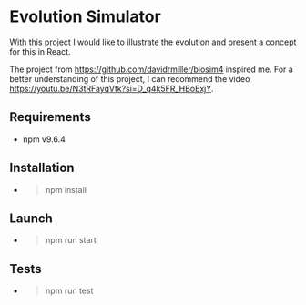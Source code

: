# Evolution Simulator

With this project I would like to illustrate the evolution and present a concept for this in React.

The project from https://github.com/davidrmiller/biosim4 inspired me. For a better understanding of this project, I can recommend the video https://youtu.be/N3tRFayqVtk?si=D_q4k5FR_HBoExjY.

## Requirements
- npm v9.6.4

## Installation

- > npm install

## Launch

- > npm run start

## Tests

- > npm run test

